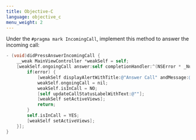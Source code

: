 ```yaml
---
title: Objective-C
language: objective_c
menu_weight: 2
---
```


Under the `#pragma mark IncomingCall`, implement this method to answer the incoming call:

```objective-c
- (void)didPressAnswerIncomingCall {
    __weak MainViewController *weakSelf = self;
    [weakSelf.ongoingCall answer:self completionHandler:^(NSError * _Nullable error) {
        if(error) {
            [weakSelf displayAlertWithTitle:@"Answer Call" andMessage:@"Error answering call"];
            weakSelf.ongoingCall = nil;
            weakSelf.isInCall = NO;
            [self updateCallStatusLabelWithText:@""];
            [weakSelf setActiveViews];
            return;
        }
        self.isInCall = YES;
        [weakSelf setActiveViews];
    }];
}
```

